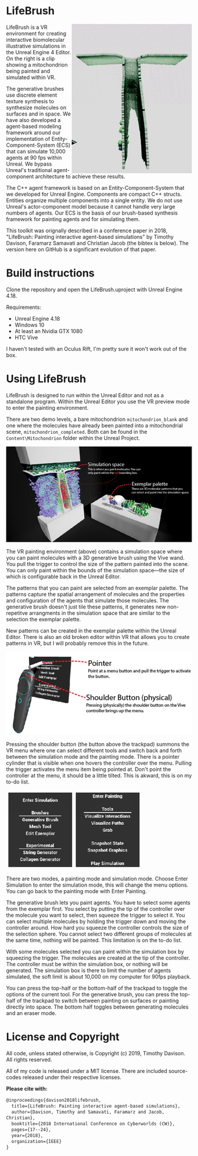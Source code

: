 # LifeBrush
<img align="right" src="LifeBrush/docs/lifebrush_github_intro.gif">

LifeBrush is a VR environment for creating interactive biomolecular illustrative simulations in the Unreal Engine 4 Editor. On the right is a clip showing a mitochondrion being painted and simulated within VR.

The generative brushes use discrete element texture synthesis to synthesize molecules on surfaces and in space. We have also developed a agent-based modeling framework around our implementation of Entity-Component-System (ECS) that can simulate 10,000 agents at 90 fps within Unreal. We bypass Unreal's traditional agent-component architecture to achieve these results.

The C++ agent framework is based on an Entity-Component-System that we developed for Unreal Engine. Components are compact C++ structs. Entities organize multiple components into a single entity. We do not use Unreal's actor-component model because it cannot handle very large numbers of agents. Our ECS is the basis of our brush-based synthesis framework for painting agents and for simulating them.

This toolkit was orignally described in a conference paper in 2018, "LifeBrush: Painting interactive agent-based simulations" by Timothy Davison, Faramarz Samavati and Christian Jacob (the bibtex is below). The version here on GitHub is a significant evolution of that paper.

# Build instructions

Clone the repository and open the LifeBrush.uproject with Unreal Engine 4.18.

Requirements:
- Unreal Engine 4.18
- Windows 10
- At least an Nvidia GTX 1080
- HTC Vive

I haven't tested with an Oculus Rift, I'm pretty sure it won't work out of the box.

# Using LifeBrush

LifeBrush is designed to run within the Unreal Editor and not as a standalone program. Within the Unreal Editor you use the VR preview mode to enter the painting environment.

There are two demo levels, a bare mitochondrion ``mitochondrion_blank`` and one where the molecules have already been painted into a mitochondrial scene, ``mitochondrion_completed``. Both can be found in the ``Content\Mitochondrion`` folder within the Unreal Project.

![The VR painting environment](LifeBrush/docs/main_overview.jpg)

The VR painting environment (above) contains a simulation space where you can paint molecules with a 3D generative brush using the Vive wand. You pull the trigger to control the size of the pattern painted into the scene. You can only paint within the bounds of the simulation space&mdash;the size of which is configurable back in the Unreal Editor.  

The patterns that you can paint are selected from an exemplar palette. The patterns capture the spatial arrangement of molecules and the properties and configuration of the agents that simulate those molecules. The generative brush doesn't just tile these patterns, it generates new non-repetitve arrangments in the simulation space that are similar to the selection the exemplar palette.

New patterns can be created in the exemplar palette within the Unreal Editor. There is also an old broken editor within VR that allows you to create patterns in VR, but I will probably remove this in the future.

![](LifeBrush/docs/menu_interaction-01.jpg)

Pressing the shoulder button (the button above the trackpad) summons the VR menu where one can select different tools and switch back and forth between the simulation mode and the painting mode. There is a pointer cylinder that is visible when one hovers the controller over the menu. Pulling the trigger activates the menu item being pointed at. Don't point the controller at the menu, it should be a little tilted. This is akward, this is on my to-do list.

![](LifeBrush/docs/menu_interaction-02.jpg)

There are two modes, a painting mode and simulation mode. Choose Enter Simulation to enter the simulation mode, this will change the menu options. You can go back to the painting mode with Enter Painting.

The generative brush lets you paint agents. You have to select some agents from the exemplar first. You select by putting the tip of the controller over the molecule you want to select, then squeeze the trigger to select it. You can select multiple molecules by holding the trigger down and moving the controller around. How hard you squeeze the controller controls the size of the selection sphere. You cannot select two different groups of molecules at the same time, nothing will be painted. This limitation is on the to-do list.

With some molecules selected you can paint within the simulation box by squeezing the trigger. The molecules are created at the tip of the controller. The controller must be within the simulation box, or nothing will be generated. The simulation box is there to limit the number of agents simulated, the soft limit is about 10,000 on my computer for 90fps playback.

You can press the top-half or the bottom-half of the trackpad to toggle the options of the current tool. For the generative brush, you can press the top-half of the trackpad to switch between painting on surfaces or painting directly into space. The bottom half toggles between generating molecules and an eraser mode.

# License and Copyright

All code, unless stated otherwise, is Copyright (c) 2019, Timothy Davison. All rights reserved.

All of my code is released under a MIT license. There are included source-codes released under their respective licenses.

**Please cite with:**
```
@inproceedings{davison2018lifebrush,
  title={LifeBrush: Painting interactive agent-based simulations},
  author={Davison, Timothy and Samavati, Faramarz and Jacob, Christian},
  booktitle={2018 International Conference on Cyberworlds (CW)},
  pages={17--24},
  year={2018},
  organization={IEEE}
}
```
